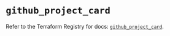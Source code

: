 # `github_project_card`

Refer to the Terraform Registry for docs: [`github_project_card`](https://registry.terraform.io/providers/integrations/github/6.7.1/docs/resources/project_card).
